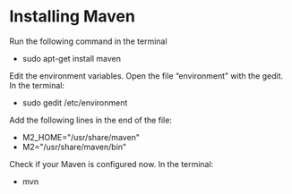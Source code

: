 # Installing Maven
Run the following command in the terminal
- sudo apt-get install maven


Edit the environment variables. Open the file “environment” with the gedit. In the terminal:
- sudo gedit /etc/environment

Add the following lines in the end of the file:
- M2_HOME="/usr/share/maven"
- M2="/usr/share/maven/bin"


Check if your Maven is configured now. In the terminal:
- mvn
